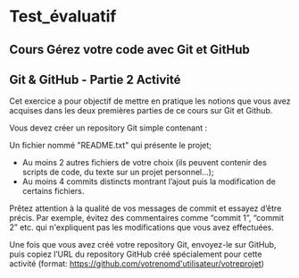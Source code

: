 # Test_évaluatif

Cours Gérez votre code avec Git et GitHub
-----------------------------------------


Git & GitHub - Partie 2 Activité
--------------------------------

Cet exercice a pour objectif de mettre en pratique les notions que vous avez acquises dans les deux premières parties de ce cours sur Git et Github.

Vous devez créer un repository Git simple contenant :

Un fichier nommé "README.txt" qui présente le projet;
- Au moins 2 autres fichiers de votre choix (ils peuvent contenir des scripts de code, du texte sur un projet personnel...);
- Au moins 4 commits distincts montrant l’ajout puis la modification de certains fichiers.

Prêtez attention à la qualité de vos messages de commit et essayez d’être précis. Par exemple, évitez des commentaires comme “commit 1”, “commit 2” etc. qui n'expliquent pas les modifications que vous avez effectuées.

Une fois que vous avez créé votre repository Git, envoyez-le sur GitHub, puis copiez l’URL du repository GitHub créé spécialement pour cette activité (format: https://github.com/votrenomd'utilisateur/votreprojet)

